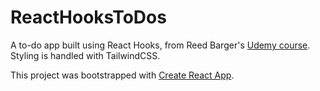# ReactHooksToDos

A to-do app built using React Hooks, from Reed Barger's [Udemy course](https://www.udemy.com/react-hooks/). Styling is handled with TailwindCSS.

This project was bootstrapped with [Create React App](https://github.com/facebook/create-react-app).

